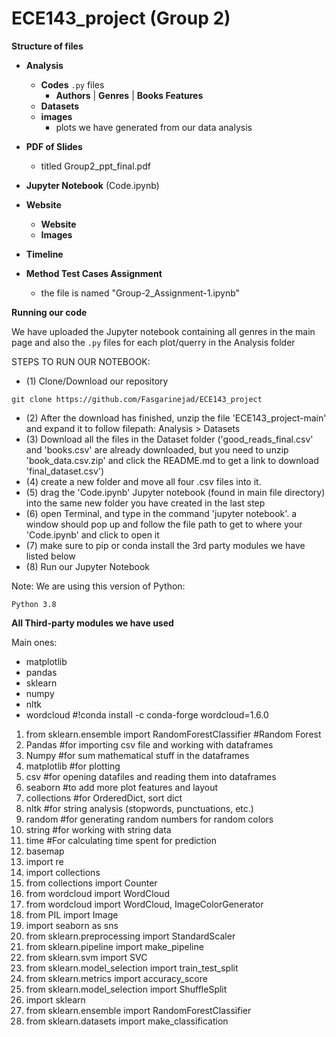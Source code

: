 # ECE143_project (Group 2)

**Structure of files**


- **Analysis**
    - **Codes** `.py` files
        - **Authors** | **Genres** | **Books Features**
    - **Datasets**
    - **images**
         - plots we have generated from our data analysis
    
- **PDF of Slides**
    -  titled Group2_ppt_final.pdf
- **Jupyter Notebook** (Code.ipynb)
- **Website**
    - **Website**
    - **Images**
- **Timeline**
- **Method Test Cases Assignment**
    -  the file is named "Group-2_Assignment-1.ipynb"


**Running our code**

We have uploaded the Jupyter notebook containing all genres in the main page and also the `.py` files for each plot/querry in the Analysis folder 

STEPS TO RUN OUR NOTEBOOK:
- (1) Clone/Download our repository 
```
git clone https://github.com/Fasgarinejad/ECE143_project
```
- (2) After the download has finished, unzip the file 'ECE143_project-main' and expand it to follow filepath: Analysis > Datasets
- (3) Download all the files in the Dataset folder ('good_reads_final.csv' and 'books.csv' are already downloaded, but you need to unzip 'book_data.csv.zip' and click the README.md to get a link to download 'final_dataset.csv')
- (4) create a new folder and move all four .csv files into it.
- (5) drag the 'Code.ipynb' Jupyter notebook (found in main file directory) into the same new folder you have created in the last step
- (6) open Terminal, and type in the command 'jupyter notebook'. a window should pop up and follow the file path to get to where your 'Code.ipynb' and click to open it
- (7) make sure to pip or conda install the 3rd party modules we have listed below 
- (8) Run our Jupyter Notebook

Note: We are using this version of Python:
```
Python 3.8 
```

**All Third-party modules we have used**

Main ones:

- matplotlib
- pandas
- sklearn
- numpy
- nltk
- wordcloud #!conda install -c conda-forge wordcloud=1.6.0 

1. from sklearn.ensemble import RandomForestClassifier #Random Forest
2. Pandas #for importing csv file and working with dataframes
3. Numpy #for sum mathematical stuff in the dataframes
4. matplotlib #for plotting
5. csv #for opening datafiles and reading them into dataframes
6. seaborn #to add more plot features and layout
7. collections #for OrderedDict, sort dict
8. nltk  #for string analysis (stopwords, punctuations, etc.)
9. random #for generating random numbers for random colors 
10. string #for working with string data
11. time #For calculating time spent for prediction
12. basemap
13. import re
14. import collections
15. from collections import Counter
16. from wordcloud import WordCloud
17. from wordcloud import WordCloud, ImageColorGenerator
18. from PIL import Image
19. import seaborn as sns 
20. from sklearn.preprocessing import StandardScaler
21. from sklearn.pipeline import make_pipeline
22. from sklearn.svm import SVC
23. from sklearn.model_selection import train_test_split
24. from sklearn.metrics import accuracy_score
25. from sklearn.model_selection import ShuffleSplit
26. import sklearn
27. from sklearn.ensemble import RandomForestClassifier
28. from sklearn.datasets import make_classification


